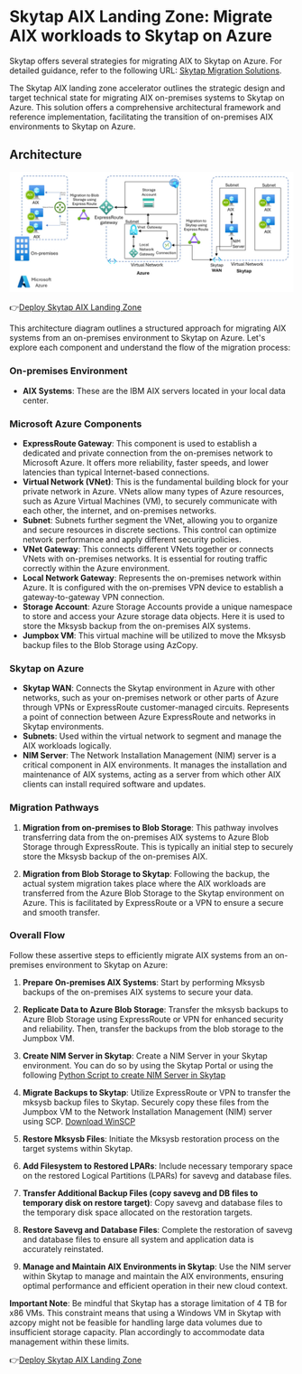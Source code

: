 # Skytap AIX Landing Zone: Migrate AIX workloads to Skytap on Azure

Skytap offers several strategies for migrating AIX to Skytap on Azure. For detailed guidance, refer to the following URL: [Skytap Migration Solutions](https://skytap.github.io/well-architected-framework/resiliency/solutions/mksysb-backupandrestore/#option-3---azure-blob).

The Skytap AIX landing zone accelerator outlines the strategic design and target technical state for migrating AIX on-premises systems to Skytap on Azure. This solution offers a comprehensive architectural framework and reference implementation, facilitating the transition of on-premises AIX environments to Skytap on Azure.

## Architecture

![AIX Landing Zone Architecture](/assets/images/aix-landing-zone-architecture.jpg)

👉[Deploy Skytap AIX Landing Zone](/docs/aix/code/index.md)

This architecture diagram outlines a structured approach for migrating AIX systems from an on-premises environment to Skytap on Azure. Let's explore each component and understand the flow of the migration process:

### **On-premises Environment**
- **AIX Systems**: These are the IBM AIX servers located in your local data center.

### **Microsoft Azure Components**
- **ExpressRoute Gateway**: This component is used to establish a dedicated and private connection from the on-premises network to Microsoft Azure. It offers more reliability, faster speeds, and lower latencies than typical Internet-based connections.
- **Virtual Network (VNet)**: This is the fundamental building block for your private network in Azure. VNets allow many types of Azure resources, such as Azure Virtual Machines (VM), to securely communicate with each other, the internet, and on-premises networks.
- **Subnet**: Subnets further segment the VNet, allowing you to organize and secure resources in discrete sections. This control can optimize network performance and apply different security policies.
- **VNet Gateway**: This connects different VNets together or connects VNets with on-premises networks. It is essential for routing traffic correctly within the Azure environment.
- **Local Network Gateway**: Represents the on-premises network within Azure. It is configured with the on-premises VPN device to establish a gateway-to-gateway VPN connection.
- **Storage Account**: Azure Storage Accounts provide a unique namespace to store and access your Azure storage data objects. Here it is used to store the Mksysb backup from the on-premises AIX systems.
- **Jumpbox VM**: This virtual machine will be utilized to move the Mksysb backup files to the Blob Storage using AzCopy.

### **Skytap on Azure**
- **Skytap WAN**: Connects the Skytap environment in Azure with other networks, such as your on-premises network or other parts of Azure through VPNs or ExpressRoute customer-managed circuits. Represents a point of connection between Azure ExpressRoute and networks in Skytap environments.
- **Subnets**: Used within the virtual network to segment and manage the AIX workloads logically.
- **NIM Server**: The Network Installation Management (NIM) server is a critical component in AIX environments. It manages the installation and maintenance of AIX systems, acting as a server from which other AIX clients can install required software and updates.

### **Migration Pathways**
1. **Migration from on-premises to Blob Storage**: This pathway involves transferring data from the on-premises AIX systems to Azure Blob Storage through ExpressRoute. This is typically an initial step to securely store the Mksysb backup of the on-premises AIX.
   
1. **Migration from Blob Storage to Skytap**: Following the backup, the actual system migration takes place where the AIX workloads are transferred from the Azure Blob Storage to the Skytap environment on Azure. This is  facilitated by ExpressRoute or a VPN to ensure a secure and smooth transfer.

### **Overall Flow**
Follow these assertive steps to efficiently migrate AIX systems from an on-premises environment to Skytap on Azure:

1. **Prepare On-premises AIX Systems**: Start by performing Mksysb backups of the on-premises AIX systems to secure your data.

1. **Replicate Data to Azure Blob Storage**: Transfer the mksysb backups to Azure Blob Storage using ExpressRoute or VPN for enhanced security and reliability. Then, transfer the backups from the blob storage to the Jumpbox VM.

1. **Create NIM Server in Skytap**: Create a NIM Server in your Skytap environment. You can do so by using the Skytap Portal or using the following [Python Script to create NIM Server in Skytap](/docs/aix/code/nim-server.py)

1. **Migrate Backups to Skytap**: Utilize ExpressRoute or VPN to transfer the mksysb backup files to Skytap. Securely copy these files from the Jumpbox VM to the Network Installation Management (NIM) server using SCP. [Download WinSCP](https://winscp.net/download/WinSCP-6.3.4-Setup.exe/download)

1. **Restore Mksysb Files**: Initiate the Mksysb restoration process on the target systems within Skytap.

1. **Add Filesystem to Restored LPARs**: Include necessary temporary space on the restored Logical Partitions (LPARs) for savevg and database files.

1. **Transfer Additional Backup Files (copy savevg and DB files to temporary disk on restore target)**: Copy savevg and database files to the temporary disk space allocated on the restoration targets.

1. **Restore Savevg and Database Files**: Complete the restoration of savevg and database files to ensure all system and application data is accurately reinstated.

1. **Manage and Maintain AIX Environments in Skytap**: Use the NIM server within Skytap to manage and maintain the AIX environments, ensuring optimal performance and efficient operation in their new cloud context.

**Important Note**: Be mindful that Skytap has a storage limitation of 4 TB for x86 VMs. This constraint means that using a Windows VM in Skytap with azcopy might not be feasible for handling large data volumes due to insufficient storage capacity. Plan accordingly to accommodate data management within these limits.


👉[Deploy Skytap AIX Landing Zone](/docs/aix/code/readme.md)

